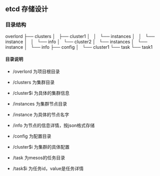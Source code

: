 ## etcd 存储设计

### 目录结构

overlord
├── clusters
│   ├── cluster1
│   │   └── instances
│   │       └── instance
│   │           └── info
│   └── cluster2
│       └── instances
│           └── instance
│               └── info
├── config
│   └── cluster1
└── task
	└── task1
	
#### 目录说明
* /overlord 为项目根目录
* /clusters 为集群目录
* /cluster$i 为具体的集群信息
* /instances 为集群节点目录
* /instance 为具体的节点名字
* /info 为节点的信息详情，按json格式存储

* /config 为配置目录
* /cluster$i 为集群的具体配置

* /task 为mesos的任务目录
* /task$i 为任务id，value是任务详情 
			
